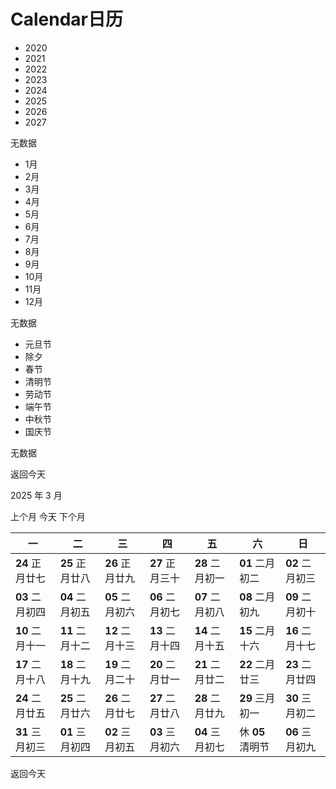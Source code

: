 Calendar日历
==========

* 2020
* 2021
* 2022
* 2023
* 2024
* 2025
* 2026
* 2027

无数据

* 1月
* 2月
* 3月
* 4月
* 5月
* 6月
* 7月
* 8月
* 9月
* 10月
* 11月
* 12月

无数据

* 元旦节
* 除夕
* 春节
* 清明节
* 劳动节
* 端午节
* 中秋节
* 国庆节

无数据

返回今天

2025 年 3 月

上个月 今天 下个月

| 一   | 二   | 三   | 四   | 五   | 六   | 日   |
| --- | --- | --- | --- | --- | --- | --- |
| **24** 正月廿七 | **25** 正月廿八 | **26** 正月廿九 | **27** 正月三十 | **28** 二月初一 | **01** 二月初二 | **02** 二月初三 |
| **03** 二月初四 | **04** 二月初五 | **05** 二月初六 | **06** 二月初七 | **07** 二月初八 | **08** 二月初九 | **09** 二月初十 |
| **10** 二月十一 | **11** 二月十二 | **12** 二月十三 | **13** 二月十四 | **14** 二月十五 | **15** 二月十六 | **16** 二月十七 |
| **17** 二月十八 | **18** 二月十九 | **19** 二月二十 | **20** 二月廿一 | **21** 二月廿二 | **22** 二月廿三 | **23** 二月廿四 |
| **24** 二月廿五 | **25** 二月廿六 | **26** 二月廿七 | **27** 二月廿八 | **28** 二月廿九 | **29** 三月初一 | **30** 三月初二 |
| **31** 三月初三 | **01** 三月初四 | **02** 三月初五 | **03** 三月初六 | **04** 三月初七 | 休 **05** 清明节 | **06** 三月初九 |

<div class="avue-calendar">
  <div class="avue-calendar__header">
    <el-select v-model="year" @change="handleYear">
      <el-option v-for="item in year_list" :key="item.value" :label="item.label" :value="item.value"></el-option>
    </el-select>
    <el-select v-model="month" @change="handleMonth">
      <el-option v-for="item in month_list" :key="item.value" :label="item.label" :value="item.value"></el-option>
    </el-select>
    <el-select v-model="select" placeholder="假期安排" @change="handleSelect">
      <el-option v-for="item in list" :key="item.value" :label="item.label" :value="item.value"></el-option>
    </el-select>
    <el-button type="primary" @click="goNowDay">返回今天</el-button>
  </div>
  <div class="avue-calendar__body">
    <el-calendar ref="calendar" v-model="date">
      <template slot="dateCell" slot-scope="{date, data}">
        <div class="item" :class="{'is-xiu':corXiu(date),'is-select':data.isSelected}">
          <small class="tip" v-if="corXiu(date)">休</small>
          <b class="title">{{ data.day.split('-').slice(1)[1] }}</b>
          <small class="subtitle">{{corDate(date)}}</small>
        </div>
      </template>
    </el-calendar>
  </div>
</div>

<script>
const date = new Date()
const calendar = {
  lunarInfo: [0x04bd8, 0x04ae0, 0x0a570, /*...省略数据以节省篇幅...*/ 0x0d520], // 1900-2100润大小信息表
  solarMonth: [31, 28, 31, 30, 31, 30, 31, 31, 30, 31, 30, 31],
  Gan: ["甲","乙","丙","丁","戊","己","庚","辛","壬","癸"],
  Zhi: ["子","丑","寅","卯","辰","巳","午","未","申","酉","戌","亥"],
  Animals: ["鼠", "牛", "虎", "兔", "龙", "蛇", "马", "羊", "猴", "鸡", "狗", "猪"],
  solarTerm: ["小寒", "大寒", "立春", "雨水", "惊蛰", "春分", "清明", "谷雨", "立夏", "小满", "芒种", "夏至", "小暑", "大暑", "立秋", "处暑", "白露", "秋分", "寒露", "霜降", "立冬", "小雪", "大雪", "冬至"],
  sTermInfo: ['9778397bd097c36b0b6fc9274c91aa', /*...省略数据以节省篇幅...*/],
  nStr1: ["日", "一", "二", "三", "四", "五", "六", "七", "八", "九", "十"],
  nStr2: ["初", "十", "廿", "卅"],
  nStr3: ["正", "二", "三", "四", "五", "六", "七", "八", "九", "十", "冬", "腊"],
  lYearDays(y) {
    let sum = 348;
    for (let i = 0x8000; i > 0x8; i >>= 1) { sum += (this.lunarInfo[y - 1900] & i) ? 1 : 0; }
    return (sum + this.leapDays(y));
  },
  leapMonth(y) {
    return (this.lunarInfo[y - 1900] & 0xf);
  },
  leapDays(y) {
    if(this.leapMonth(y)) return ((this.lunarInfo[y - 1900] & 0x10000) ? 30 : 29);
    return 0;
  },
  monthDays(y, m) {
    if(m > 12 || m < 1) return -1;
    return ((this.lunarInfo[y - 1900] & (0x10000 >> m)) ? 30 : 29);
  },
  solarDays(y, m) {
    if(m > 12 || m < 1) return -1;
    if(m === 2) return ((y%4 === 0 && y%100 !== 0) || (y%400 === 0)) ? 29 : 28;
    return this.solarMonth[m-1];
  },
  toGanZhiYear(lYear) {
    let ganKey = (lYear - 3) % 10 || 10;
    let zhiKey = (lYear - 3) % 12 || 12;
    return this.Gan[ganKey - 1] + this.Zhi[zhiKey - 1];
  },
  toAstro(cMonth, cDay) {
    const s = "魔羯水瓶双鱼白羊金牛双子巨蟹狮子处女天秤天蝎射手魔羯";
    const arr = [20,19,21,21,21,22,23,23,23,23,22,22];
    return s.substr(cMonth*2-(cDay<arr[cMonth-1]?2:0),2)+'座';
  },
  toGanZhi(offset) {
    return this.Gan[offset % 10] + this.Zhi[offset % 12];
  },
  getTerm(y, n) {
    if(y < 1900 || y>2100 || n<1 || n>24) return -1;
    const _table = this.sTermInfo[y - 1900];
    const _info = [
      parseInt('0x'+_table.substr(0,5)).toString(),
      parseInt('0x'+_table.substr(5,5)).toString(),
      parseInt('0x'+_table.substr(10,5)).toString(),
      parseInt('0x'+_table.substr(15,5)).toString(),
      parseInt('0x'+_table.substr(20,5)).toString(),
      parseInt('0x'+_table.substr(25,5)).toString()
    ];
    const _calday = [
      _info[0].substr(0,1), _info[0].substr(1,2), _info[0].substr(3,1), _info[0].substr(4,2),
      _info[1].substr(0,1), _info[1].substr(1,2), _info[1].substr(3,1), _info[1].substr(4,2),
      _info[2].substr(0,1), _info[2].substr(1,2), _info[2].substr(3,1), _info[2].substr(4,2),
      _info[3].substr(0,1), _info[3].substr(1,2), _info[3].substr(3,1), _info[3].substr(4,2),
      _info[4].substr(0,1), _info[4].substr(1,2), _info[4].substr(3,1), _info[4].substr(4,2),
      _info[5].substr(0,1), _info[5].substr(1,2), _info[5].substr(3,1), _info[5].substr(4,2),
    ];
    return parseInt(_calday[n - 1]);
  },
  toChinaMonth(m) {
    if(m > 12 || m < 1) return -1;
    return this.nStr3[m-1] + "月";
  },
  toChinaDay(d) {
    switch(d) {
      case 10: return '初十';
      case 20: return '二十';
      case 30: return '三十';
      default: return this.nStr2[Math.floor(d/10)] + this.nStr1[d%10];
    }
  },
  getAnimal(y) {
    return this.Animals[(y-4) % 12];
  },
  solar2lunar(y,m,d) {
    if(y<1900||y>2100) return -1;
    if(y===1900 && m===1 && d<31) return -1;
    if(!y) {
      var objDate=new Date();
    } else {
      var objDate=new Date(y,m-1,d);
    }
    y=objDate.getFullYear(); m=objDate.getMonth()+1; d=objDate.getDate();
    let offset=(Date.UTC(y,m-1,d)-Date.UTC(1900,0,31))/86400000;
    let i,temp=0;
    for(i=1900; i<2101 && offset>0; i++) {
      temp=this.lYearDays(i);
      offset-=temp;
    }
    if(offset<0) { offset+=temp; i--; }
    let leap=this.leapMonth(i), isLeap=false;
    for(let j=1; j<13 && offset>0; j++) {
      if(leap>0 && j==leap+1 && !isLeap) { j--; isLeap=true; temp=this.leapDays(i); }
      else temp=this.monthDays(i,j);
      if(isLeap && j==leap+1) isLeap=false;
      offset-=temp;
    }
    if(offset===0 && leap>0 && i===leap+1) {
      if(isLeap) isLeap=false;
      else { isLeap=true; i--; }
    }
    if(offset<0) { offset+=temp; i--; }
    let month=i;
    let day=offset+1;
    let gzY=this.toGanZhiYear(i);
    let firstNode=this.getTerm(y,m*2-1);
    let secondNode=this.getTerm(y,m*2);
    let gzM=this.toGanZhi((y-1900)*12 + m + 11);
    if(d>=firstNode) gzM=this.toGanZhi((y-1900)*12 + m + 12);
    let isTerm=false, Term=null;
    if(firstNode===d) { isTerm=true; Term=this.solarTerm[m*2-2]; }
    if(secondNode===d) { isTerm=true; Term=this.solarTerm[m*2-1]; }
    let dayCyclical=Date.UTC(y,m-1,1)/86400000 + 25567 + 10;
    let gzD=this.toGanZhi(dayCyclical+d-1);
    let astro=this.toAstro(m,d);
    let isTodayObj=new Date(), isToday=false;
    if(isTodayObj.getFullYear()===y && isTodayObj.getMonth()+1===m && isTodayObj.getDate()===d) isToday=true;
    let nWeek=objDate.getDay(), cWeek=this.nStr1[nWeek];
    if(nWeek===0) nWeek=7;
    return {
      'lYear': i, 'lMonth': month, 'lDay': day, 'Animal': this.getAnimal(i),
      'IMonthCn': (isLeap ? "闰" : '') + this.toChinaMonth(month), 'IDayCn': this.toChinaDay(day),
      'cYear': y, 'cMonth': m, 'cDay': d, 'gzYear': gzY, 'gzMonth': gzM, 'gzDay': gzD,
      'isToday': isToday, 'isLeap': isLeap, 'nWeek': nWeek, 'ncWeek': "星期" + cWeek,
      'isTerm': isTerm, 'Term': Term, 'astro': astro
    };
  },
  lunar2solar(y,m,d,isLeapMonth) {
    isLeapMonth=!!isLeapMonth;
    let leapMonth=this.leapMonth(y);
    if(isLeapMonth && leapMonth!==m) return -1;
    if((y===2100 && m===12 && d>1) || (y===1900 && m===1 && d<31)) return -1;
    let day=this.monthDays(y,m), _day=day;
    if(isLeapMonth) _day=this.leapDays(y,m);
    if(y<1900 || y>2100 || d>_day) return -1;
    let offset=0, isAdd=false, leap=0;
    for(let i=1900; i<y; i++) offset+=this.lYearDays(i);
    for(let i=1; i<m; i++) {
      leap=this.leapMonth(y);
      if(!isAdd && leap<=i && leap>0) {
        offset+=this.leapDays(y);
        isAdd=true;
      }
      offset+=this.monthDays(y,i);
    }
    if(isLeapMonth) offset+=day;
    let stmap=Date.UTC(1900,1,30,0,0,0);
    let calObj=new Date((offset+d-31)*86400000 + stmap);
    let cY=calObj.getUTCFullYear(), cM=calObj.getUTCMonth()+1, cD=calObj.getUTCDate();
    return this.solar2lunar(cY,cM,cD);
  }
};

const getNumber = val => {
  const dic = {零:0, 一:1, 二:2, 三:3, 四:4, 五:5, 六:6, 七:7, 八:8, 九:9, 十:10};
  return dic[val] + '';
}

const lunar2solar = val => {
  const monthList = [{label: '正', value: 1}, {label: '冬', value: 11}, {label: '腊', value: 12}];
  const result = val.split('月');
  let month, day;
  let obj = monthList.find(ele => ele.label == result[0]);
  if(obj) month = obj.value;
  else month = getNumber(result[0]);
  const dayFirst = result[1].charAt(0);
  day = result[1].substr(1);
  if(dayFirst == '初') day = getNumber(day);
  else if(dayFirst == '十') day = 10 + getNumber(day);
  else if(dayFirst == '二') day = 20;
  else if(dayFirst == '廿') day = 20 + getNumber(day);
  else if(dayFirst == '三') day = 30;
  day = Number(day);
  month = Number(month);
  return { month, day };
}

export default {
  data() {
    return {
      year: date.getFullYear(),
      month: date.getMonth(),
      year_list: [
        {label: '2020', value: 2020}, {label: '2021', value: 2021}, {label: '2022', value: 2022},
        {label: '2023', value: 2023}, {label: '2024', value: 2024}, {label: '2025', value: 2025},
        {label: '2026', value: 2026}, {label: '2027', value: 2027}
      ],
      month_list: new Array(12).fill({}).map((ele, index) => ({ label: (index + 1) + '月', value: index })),
      select: '',
      date: date,
      list: [
        {label: '元旦节', value: '1-1', list: ['12-31','1-1','1-2']},
        {label: '除夕', value: '腊月三十', old: true, filter: ['2020','2022','2025','2026','2028','2029'], list: ['腊月三十']},
        {label: '春节', value: '正月初一', list: ['正月初一','正月初二','正月初三','正月初四','正月初五','正月初六']},
        {label: '清明节', value: '4-5', list: ['4-5']},
        {label: '劳动节', value: '5-1', list: ['4-29','4-30','5-1','5-2','5-3']},
        {label: '端午节', value: '五月初五', list: ['五月初五','五月初六','五月初七']},
        {label: '中秋节', value: '八月十五', list: ['八月十五','八月十六','八月十七']},
        {label: '国庆节', value: '10-1', list: ['10-1','10-2','10-3','10-4','10-5','10-6']}
      ]
    }
  },
  watch: {
    date(val) {
      this.year = val.getFullYear();
      this.month = val.getMonth();
    }
  },
  methods: {
    goNowDay() {
      this.date = date;
    },
    handleYear(val) {
      this.date = new Date(val, this.month, this.date.getDate());
      this.select = '';
    },
    handleMonth(val) {
      this.date = new Date(this.year, val, this.date.getDate());
      this.select = '';
    },
    handleSelect(val) {
      const item = this.list.find(ele => ele.value == val);
      if(item) {
        if(val.indexOf('-') == -1) {
          let {month, day} = lunar2solar(val);
          if(item.filter) {
            let obj = item.filter.find(ele => ele == this.year);
            if(obj) day = day - 1;
          }
          let format = calendar.lunar2solar(item.old ? this.year - 1 : this.year, month, day);
          this.date = new Date(this.year, format.cMonth - 1, format.cDay);
        } else {
          const array = val.split('-');
          this.date = new Date(this.year, array[0] - 1, array[1]);
        }
      }
    },
    corXiu(date) {
      let yy = date.getFullYear(), mm = date.getMonth() + 1, dd = date.getDate();
      const format = calendar.solar2lunar(yy, mm, dd);
      let result = false;
      this.list.forEach(ele => {
        ele.list.forEach(item => {
          if(item.indexOf('-') == -1) {
            let {month, day} = lunar2solar(item);
            if(month == format.lMonth && day == format.lDay) result = true;
          } else {
            const array = item.split('-');
            if(mm == array[0] && dd == array[1]) result = true;
          }
        });
      });
      return result;
    },
    corDate(date) {
      let yy = date.getFullYear(), mm = date.getMonth() + 1, dd = date.getDate();
      const format = calendar.solar2lunar(yy, mm, dd);
      const obj = this.list.find(ele => {
        if(ele.value == format.IMonthCn + format.IDayCn) return true;
        else if(ele.value == format.cMonth + '-' + format.cDay) return true;
        return false;
      });
      if(obj) return obj.label;
      else return `${format.IMonthCn}${format.IDayCn}`;
    }
  }
}
</script>

<style lang="scss">
.avue-calendar {
  width: 850px;
  &__header {
    margin-bottom: 10px;
    .el-select {
      margin-right: 10px;
    }
  }
  &__body {
    padding: 20px 5px;
    border: 2px solid #409eff;
    border-radius: 5px;
  }
  .el-calendar-table {
    .el-calendar-day:hover {
      background-color: transparent;
    }
    td.is-selected {
      background-color: transparent;
    }
    tr td {
      border: none;
    }
    .el-calendar-day {
      padding: 2px;
    }
    .is-today {
      .item {
        border: 2px solid #409eff;
        .title {
          color: #409eff;
        }
        .subtitle {
          color: #409eff;
        }
      }
    }
    .item {
      box-sizing: border-box;
      border: 2px solid #fff;
      position: relative;
      height: 100%;
      display: flex;
      align-items: center;
      justify-content: center;
      flex-direction: column;
      line-height: 25px;
      border-radius: 5px;
      &:hover {
        border: 2px solid #bdbfc8;
      }
    }
    .tip {
      position: absolute;
      left: 5px;
      top: 0px;
    }
    .title {
      font-size: 24px;
    }
    .subtitle {
      margin-top: 2px;
      color: #999;
    }
    .is-xiu {
      color: #f73131;
      background-color: #fde3e4;
      &:hover {
        border: 2px solid #f38686;
      }
      &.is-select {
        color: #f73131;
        border: 2px solid #f38686;
      }
      .subtitle {
        color: #f73131;
        font-weight: bold;
      }
    }
    .is-select {
      color: #333;
      border: 2px solid #bdbfc8;
    }
  }
}
</style>
